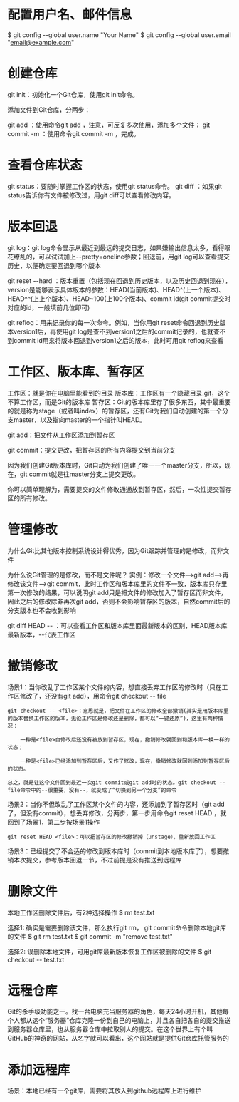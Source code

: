 # 配置用户名、邮件信息

$ git config --global user.name "Your Name"
$ git config --global user.email "email@example.com"


# 创建仓库

git init：初始化一个Git仓库，使用git init命令。

添加文件到Git仓库，分两步：

git add <file>：使用命令git add <file>，注意，可反复多次使用，添加多个文件；
git commit -m <message>：使用命令git commit -m <message>，完成。
    

# 查看仓库状态

git status：要随时掌握工作区的状态，使用git status命令。
git diff <file>：如果git status告诉你有文件被修改过，用git diff可以查看修改内容。
    

# 版本回退

git log：git log命令显示从最近到最远的提交日志，如果嫌输出信息太多，看得眼花缭乱的，可以试试加上--pretty=oneline参数；回退前，用git log可以查看提交历史，以便确定要回退到哪个版本

git reset --hard <version>：版本重置（包括现在回退到历史版本，以及历史回退到现在），version是能够表示具体版本的参数：HEAD(当前版本)、HEAD^(上一个版本)、HEAD^^(上上个版本)、HEAD~100(上100个版本)、commit id(git commit提交时对应的id，一般填前几位即可)
    
git reflog：用来记录你的每一次命令。例如，当你用git reset命令回退到历史版本version1后，再使用git log是查不到version1之后的commit记录的，也就查不到commit id用来将版本回退到version1之后的版本，此时可用git reflog来查看


# 工作区、版本库、暂存区

工作区：就是你在电脑里能看到的目录
版本库：工作区有一个隐藏目录.git，这个不算工作区，而是Git的版本库
暂存区：Git的版本库里存了很多东西，其中最重要的就是称为stage（或者叫index）的暂存区，还有Git为我们自动创建的第一个分支master，以及指向master的一个指针叫HEAD。

git add：把文件从工作区添加到暂存区

git commit：提交更改，把暂存区的所有内容提交到当前分支

因为我们创建Git版本库时，Git自动为我们创建了唯一一个master分支，所以，现在，git commit就是往master分支上提交更改。

你可以简单理解为，需要提交的文件修改通通放到暂存区，然后，一次性提交暂存区的所有修改。

# 管理修改

为什么Git比其他版本控制系统设计得优秀，因为Git跟踪并管理的是修改，而非文件

为什么说Git管理的是修改，而不是文件呢？
实例：修改一个文件-->git add-->再修改该文件-->git commit，此时工作区和版本库里的文件不一致，版本库只存里第一次修改的结果，可以说明git add只是把文件的修改加入了暂存区而非文件，因此之后的修改除非再次git add，否则不会影响暂存区的版本，自然commit后的分支版本也不会收到影响

git diff HEAD -- <file>：可以查看工作区和版本库里面最新版本的区别，HEAD版本库最新版本，--代表工作区
    

# 撤销修改

场景1：当你改乱了工作区某个文件的内容，想直接丢弃工作区的修改时（只在工作区修改了，还没有git add），用命令git checkout -- file
    
    git checkout -- <file>：意思就是，把文件在工作区的修改全部撤销(其实是用版本库里的版本替换工作区的版本，无论工作区是修改还是删除，都可以“一键还原”)，这里有两种情况：

        一种是<file>自修改后还没有被放到暂存区，现在，撤销修改就回到和版本库一模一样的状态；

        一种是<file>已经添加到暂存区后，又作了修改，现在，撤销修改就回到添加到暂存区后的状态。

    总之，就是让这个文件回到最近一次git commit或git add时的状态。git checkout -- file命令中的--很重要，没有--，就变成了“切换到另一个分支”的命令

场景2：当你不但改乱了工作区某个文件的内容，还添加到了暂存区时（git add了，但没有commit），想丢弃修改，分两步，第一步用命令git reset HEAD <file>，就回到了场景1，第二步按场景1操作
    
    git reset HEAD <file>：可以把暂存区的修改撤销掉（unstage），重新放回工作区
    
场景3：已经提交了不合适的修改到版本库时（commit到本地版本库了），想要撤销本次提交，参考版本回退一节，不过前提是没有推送到远程库

# 删除文件

本地工作区删除文件后，有2种选择操作
$ rm test.txt

选择1: 确实是需要删除该文件，那么执行git rm， git commit命令删除本地git库的文件
$ git rm test.txt
$ git commit -m "remove test.txt"

选择2: 误删除本地文件，可用git库最新版本恢复工作区被删除的文件
$ git checkout -- test.txt

# 远程仓库

Git的杀手级功能之一。找一台电脑充当服务器的角色，每天24小时开机，其他每个人都从这个“服务器”仓库克隆一份到自己的电脑上，并且各自把各自的提交推送到服务器仓库里，也从服务器仓库中拉取别人的提交。在这个世界上有个叫GitHub的神奇的网站，从名字就可以看出，这个网站就是提供Git仓库托管服务的

# 添加远程库

场景：本地已经有一个git库，需要将其放入到github远程库上进行维护







